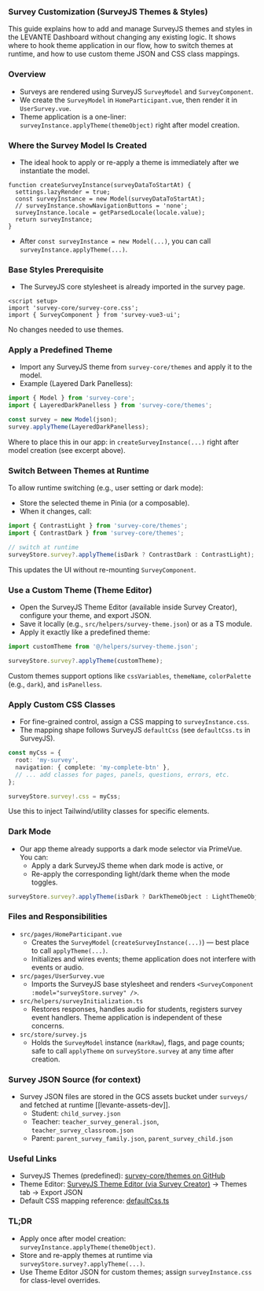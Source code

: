 ### Survey Customization (SurveyJS Themes & Styles)

This guide explains how to add and manage SurveyJS themes and styles in the LEVANTE Dashboard without changing any existing logic. It shows where to hook theme application in our flow, how to switch themes at runtime, and how to use custom theme JSON and CSS class mappings.

### Overview
- Surveys are rendered using SurveyJS `SurveyModel` and `SurveyComponent`.
- We create the `SurveyModel` in `HomeParticipant.vue`, then render it in `UserSurvey.vue`.
- Theme application is a one-liner: `surveyInstance.applyTheme(themeObject)` right after model creation.

### Where the Survey Model Is Created
- The ideal hook to apply or re-apply a theme is immediately after we instantiate the model.

```469:475:src/pages/HomeParticipant.vue
function createSurveyInstance(surveyDataToStartAt) {
  settings.lazyRender = true;
  const surveyInstance = new Model(surveyDataToStartAt);
  // surveyInstance.showNavigationButtons = 'none';
  surveyInstance.locale = getParsedLocale(locale.value);
  return surveyInstance;
}
```

- After `const surveyInstance = new Model(...)`, you can call `surveyInstance.applyTheme(...)`.

### Base Styles Prerequisite
- The SurveyJS core stylesheet is already imported in the survey page.

```1:3:src/pages/UserSurvey.vue
<script setup>
import 'survey-core/survey-core.css';
import { SurveyComponent } from 'survey-vue3-ui';
```

No changes needed to use themes.

### Apply a Predefined Theme
- Import any SurveyJS theme from `survey-core/themes` and apply it to the model.
- Example (Layered Dark Panelless):

```ts
import { Model } from 'survey-core';
import { LayeredDarkPanelless } from 'survey-core/themes';

const survey = new Model(json);
survey.applyTheme(LayeredDarkPanelless);
```

Where to place this in our app: in `createSurveyInstance(...)` right after model creation (see excerpt above).

### Switch Between Themes at Runtime
To allow runtime switching (e.g., user setting or dark mode):
- Store the selected theme in Pinia (or a composable).
- When it changes, call:

```ts
import { ContrastLight } from 'survey-core/themes';
import { ContrastDark } from 'survey-core/themes';

// switch at runtime
surveyStore.survey?.applyTheme(isDark ? ContrastDark : ContrastLight);
```

This updates the UI without re-mounting `SurveyComponent`.

### Use a Custom Theme (Theme Editor)
- Open the SurveyJS Theme Editor (available inside Survey Creator), configure your theme, and export JSON.
- Save it locally (e.g., `src/helpers/survey-theme.json`) or as a TS module.
- Apply it exactly like a predefined theme:

```ts
import customTheme from '@/helpers/survey-theme.json';

surveyStore.survey?.applyTheme(customTheme);
```

Custom themes support options like `cssVariables`, `themeName`, `colorPalette` (e.g., `dark`), and `isPanelless`.

### Apply Custom CSS Classes
- For fine-grained control, assign a CSS mapping to `surveyInstance.css`.
- The mapping shape follows SurveyJS `defaultCss` (see `defaultCss.ts` in SurveyJS).

```ts
const myCss = {
  root: 'my-survey',
  navigation: { complete: 'my-complete-btn' },
  // ... add classes for pages, panels, questions, errors, etc.
};

surveyStore.survey!.css = myCss;
```

Use this to inject Tailwind/utility classes for specific elements.

### Dark Mode
- Our app theme already supports a dark mode selector via PrimeVue. You can:
  - Apply a dark SurveyJS theme when dark mode is active, or
  - Re-apply the corresponding light/dark theme when the mode toggles.

```ts
surveyStore.survey?.applyTheme(isDark ? DarkThemeObject : LightThemeObject);
```

### Files and Responsibilities
- `src/pages/HomeParticipant.vue`
  - Creates the `SurveyModel` (`createSurveyInstance(...)`) — best place to call `applyTheme(...)`.
  - Initializes and wires events; theme application does not interfere with events or audio.
- `src/pages/UserSurvey.vue`
  - Imports the SurveyJS base stylesheet and renders `<SurveyComponent :model="surveyStore.survey" />`.
- `src/helpers/surveyInitialization.ts`
  - Restores responses, handles audio for students, registers survey event handlers. Theme application is independent of these concerns.
- `src/store/survey.js`
  - Holds the `SurveyModel` instance (`markRaw`), flags, and page counts; safe to call `applyTheme` on `surveyStore.survey` at any time after creation.

### Survey JSON Source (for context)
- Survey JSON files are stored in the GCS assets bucket under `surveys/` and fetched at runtime [[levante-assets-dev]].
  - Student: `child_survey.json`
  - Teacher: `teacher_survey_general.json`, `teacher_survey_classroom.json`
  - Parent: `parent_survey_family.json`, `parent_survey_child.json`

### Useful Links
- SurveyJS Themes (predefined): [survey-core/themes on GitHub](https://github.com/surveyjs/survey-library/tree/master/packages/survey-core/src/themes)
- Theme Editor: [SurveyJS Theme Editor (via Survey Creator)](https://surveyjs.io/create-survey) → Themes tab → Export JSON
- Default CSS mapping reference: [defaultCss.ts](https://github.com/surveyjs/survey-library/blob/master/packages/survey-core/src/defaultCss/defaultV2Css.ts)

### TL;DR
- Apply once after model creation: `surveyInstance.applyTheme(themeObject)`.
- Store and re-apply themes at runtime via `surveyStore.survey?.applyTheme(...)`.
- Use Theme Editor JSON for custom themes; assign `surveyInstance.css` for class-level overrides.
